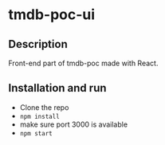 # tmdb-poc-ui
## Description
Front-end part of tmdb-poc made with React.

## Installation and run
- Clone the repo
- `npm install`
- make sure port 3000 is available
- `npm start`
